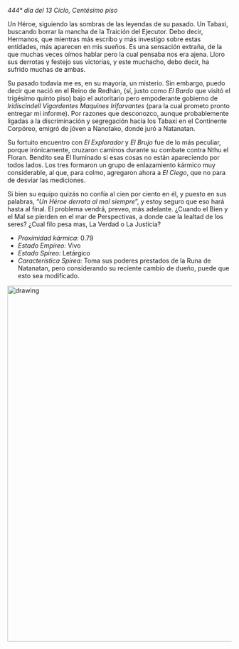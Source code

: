*444° día del 13 Ciclo, Centésimo piso*

Un Héroe, siguiendo las sombras de las leyendas de su pasado. Un Tabaxi, buscando borrar la mancha de la Traición del Ejecutor. Debo decir, Hermanos, que mientras más escribo y más investigo sobre estas entidades, más aparecen en mis sueños. Es una sensación extraña, de la que muchas veces oímos hablar pero la cual pensaba nos era ajena. Lloro sus derrotas y festejo sus victorias, y este muchacho, debo decir, ha sufrido muchas de ambas.

Su pasado todavía me es, en su mayoría, un misterio. Sin embargo, puedo decir que nació en el Reino de Redhán, (sí, justo como *El Bardo* que visitó el trigésimo quinto piso) bajo el autoritario pero empoderante gobierno de *Iridiscindell Vigardentes Maquines Irifarvantes* (para la cual prometo pronto entregar mi informe). Por razones que desconozco, aunque probablemente ligadas a la discriminación y segregación hacia los Tabaxi en el Continente Corpóreo, emigró de jóven a Nanotako, donde juró a Natanatan.

Su fortuito encuentro con *El Explorador* y *El Brujo* fue de lo más peculiar, porque irónicamente, cruzaron caminos durante su combate contra Nthu el Floran. Bendito sea El Iluminado si esas cosas no están apareciendo por todos lados. Los tres formaron un grupo de enlazamiento kármico muy considerable, al que, para colmo, agregaron ahora a *El Ciego*, que no para de desviar las mediciones.

Si bien su equipo quizás no confía al cien por ciento en él, y puesto en sus palabras, “*Un Héroe derrota al mal siempre*”, y estoy seguro que eso hará hasta al final. El problema vendrá, preveo, más adelante. ¿Cuando el Bien y el Mal se pierden en el mar de Perspectivas, a donde cae la lealtad de los seres? 
¿Cual filo pesa mas, La Verdad o La Justicia?



- *Proximidad kármica*: 0.79
- *Estado Empíreo:* Vivo
- *Estado Spíreo:* Letárgico
- *Característica Spírea:* Toma sus poderes prestados de la Runa de Natanatan, pero considerando su reciente cambio de dueño, puede que esto sea modificado.

<img src="lore/npcs/npc-img/sif-cloudwalker.png" alt="drawing" width="800"/>